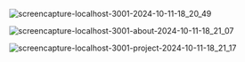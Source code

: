 ![screencapture-localhost-3001-2024-10-11-18_20_49](https://github.com/user-attachments/assets/0b39c3dc-6aef-405e-b9db-2f07930db50f)


![screencapture-localhost-3001-about-2024-10-11-18_21_07](https://github.com/user-attachments/assets/457b23b3-5cd9-48d1-8826-6ded3f3dcecf)

![screencapture-localhost-3001-project-2024-10-11-18_21_17](https://github.com/user-attachments/assets/da7add06-013a-40a2-8bae-a45ae8053c81)
